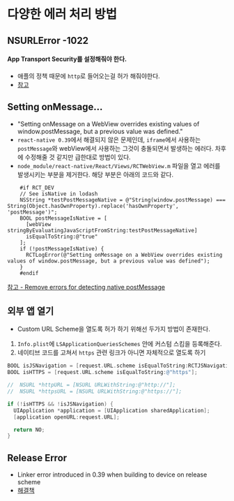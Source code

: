# 다양한 에러 처리 방법

## NSURLError -1022
#### App Transport Security를 설정해줘야 한다.
- 애플의 정책 때문에 `http`로 들어오는걸 허가 해줘야한다.
- [참고](http://blowmj.tistory.com/entry/iOS-iOS9-App-Transport-Security-%EC%84%A4%EC%A0%95%EB%B2%95)


## Setting onMessage...
- "Setting onMessage on a WebView overrides existing values of window.postMessage, but a previous value was defined."
- `react-native 0.39`에서 해결되지 않은 문제인데, `iframe`에서 사용하는 `postMessage`와 webView에서 사용하는 그것이 충돌되면서 발생하는 에러다. 차후에 수정해줄 것 같지만 급한대로 방법이 있다.
- `node_module/react-native/React/Views/RCTWebView.m` 파일을 열고 에러를 발생시키는 부분을 제거한다. 해당 부분은 아래의 코드와 같다.
```
    #if RCT_DEV
    // See isNative in lodash
    NSString *testPostMessageNative = @"String(window.postMessage) === String(Object.hasOwnProperty).replace('hasOwnProperty', 'postMessage')";
    BOOL postMessageIsNative = [
      [webView stringByEvaluatingJavaScriptFromString:testPostMessageNative]
      isEqualToString:@"true"
    ];
    if (!postMessageIsNative) {
      RCTLogError(@"Setting onMessage on a WebView overrides existing values of window.postMessage, but a previous value was defined");
    }
    #endif
```
[참고 - Remove errors for detecting native postMessage](https://github.com/facebook/react-native/pull/10941/files)


## 외부 앱 열기
- Custom URL Scheme을 열도록 허가 하기 위해선 두가지 방법이 존재한다.
1. `Info.plist`에 `LSApplicationQueriesSchemes` 안에 커스텀 스킴을 등록해준다.
2. 네이티브 코드를 고쳐서 `https` 관련 링크가 아니면 자체적으로 열도록 하기
```objective-c
BOOL isJSNavigation = [request.URL.scheme isEqualToString:RCTJSNavigationScheme];
BOOL isHTTPS = [request.URL.scheme isEqualToString:@"https"];

//  NSURL *httpURL = [NSURL URLWithString:@"http://"];
//  NSURL *httpsURL = [NSURL URLWithString:@"https://"];

if (!isHTTPS && !isJSNavigation) {
  UIApplication *application = [UIApplication sharedApplication];
  [application openURL:request.URL];

  return NO;
}
```

## Release Error
- Linker error introduced in 0.39 when building to device on release scheme
- [해결책](https://github.com/facebook/react-native/issues/11285)
